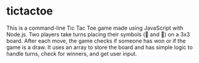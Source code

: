# tictactoe
This is a command-line Tic Tac Toe game made using JavaScript with Node.js. Two players take turns placing their symbols (🐐 and 🍇) on a 3x3 board. After each move, the game checks if someone has won or if the game is a draw. It uses an array to store the board and has simple logic to handle turns, check for winners, and get user input.
